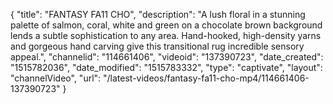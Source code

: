 {
    "title": "FANTASY FA11 CHO",
    "description": "A lush floral in a stunning palette of salmon, coral, white and green on a chocolate brown background lends a subtle sophistication to any area. Hand-hooked, high-density yarns and gorgeous hand carving give this transitional rug incredible sensory appeal.",
    "channelid": "114661406",
    "videoid": "137390723",
    "date_created": "1515782036",
    "date_modified": "1515783332",
    "type": "captivate",
    "layout": "channelVideo",
    "url": "\/latest-videos\/fantasy-fa11-cho-mp4\/114661406-137390723"
}